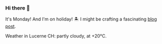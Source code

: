 ### Hi there :wave:

It's Monday! And I'm on holiday! :desert_island: I might be crafting a fascinating [blog post](https://benjaminwuethrich.dev).

Weather in Lucerne CH: partly cloudy, at +20°C.
